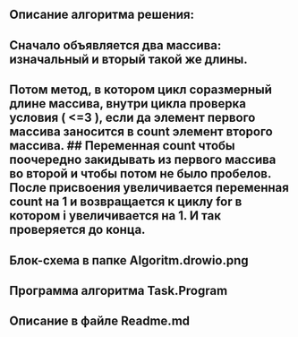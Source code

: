 ## Описание алгоритма решения:
## Cначало объявляется два массива: изначальный и вторый такой же длины. 
## Потом метод, в котором цикл соразмерный длине массива, внутри цикла проверка условия ( <=3 ), если да элемент первого массива заносится в count элемент второго массива. ## Переменная count чтобы поочередно закидывать из первого массива во второй и чтобы потом не было пробелов. После присвоения увеличивается переменная count на 1 и возвращается к циклу for в котором i увеличивается на 1. И так проверяется до конца.
## Блок-схема  в папке Algoritm.drowio.png
## Программа  алгоритма  Task.Program
## Описание в файле Readme.md